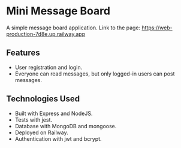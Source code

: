 # Mini Message Board
A simple message board application. Link to the page: https://web-production-7d8e.up.railway.app

## Features
- User registration and login.
- Everyone can read messages, but only logged-in users can post messages.

## Technologies Used
- Built with Express and NodeJS.
- Tests with jest. 
- Database with MongoDB and mongoose.
- Deployed on Railway.
- Authentication with jwt and bcrypt.
